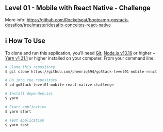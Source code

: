 ## Level 01 - Mobile with React Native - Challenge
More info: https://github.com/Rocketseat/bootcamp-gostack-desafios/tree/master/desafio-conceitos-react-native

## :information_source: How To Use

To clone and run this application, you'll need [Git](https://git-scm.com), [Node.js v10.16][nodejs] or higher + [Yarn v1.21.1][yarn] or higher installed on your computer. From your command line:

```bash
# Clone this repository
$ git clone https://github.com/phenriq694/goStack-level01-mobile-react-native-challenge.git

# Go into the repository
$ cd goStack-level01-mobile-react-native-challenge

# Install dependencies
$ yarn 

# Start application
$ yarn start

# Test application 
$ yarn test
```

[nodejs]: https://nodejs.org/
[yarn]: https://yarnpkg.com/